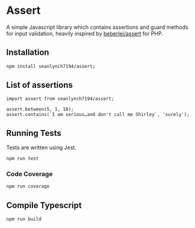 # Assert

A simple Javascript library which contains assertions and guard methods for input validation, heavily inspired by [beberlei/assert](https://github.com/beberlei/assert) for PHP.

## Installation

```bash
npm install seanlynch7194/assert;
```

## List of assertions

```node
import assert from seanlynch7194/assert;

assert.between(5, 1, 10);
assert.contains(`I am serious…and don't call me Shirley`, 'surely');

```

## Running Tests
Tests are written using Jest.

```bash
npm run test
```

### Code Coverage

```bash
npm run coverage
```

## Compile Typescript

```bash
npm run build
```
